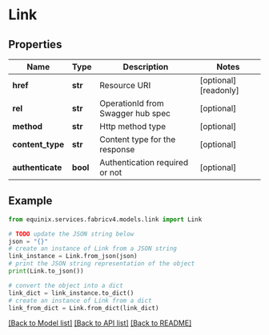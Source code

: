 # Link


## Properties

Name | Type | Description | Notes
------------ | ------------- | ------------- | -------------
**href** | **str** | Resource URI | [optional] [readonly] 
**rel** | **str** | OperationId from Swagger hub spec | [optional] 
**method** | **str** | Http method type | [optional] 
**content_type** | **str** | Content type for the response | [optional] 
**authenticate** | **bool** | Authentication required or not | [optional] 

## Example

```python
from equinix.services.fabricv4.models.link import Link

# TODO update the JSON string below
json = "{}"
# create an instance of Link from a JSON string
link_instance = Link.from_json(json)
# print the JSON string representation of the object
print(Link.to_json())

# convert the object into a dict
link_dict = link_instance.to_dict()
# create an instance of Link from a dict
link_from_dict = Link.from_dict(link_dict)
```
[[Back to Model list]](../README.md#documentation-for-models) [[Back to API list]](../README.md#documentation-for-api-endpoints) [[Back to README]](../README.md)


